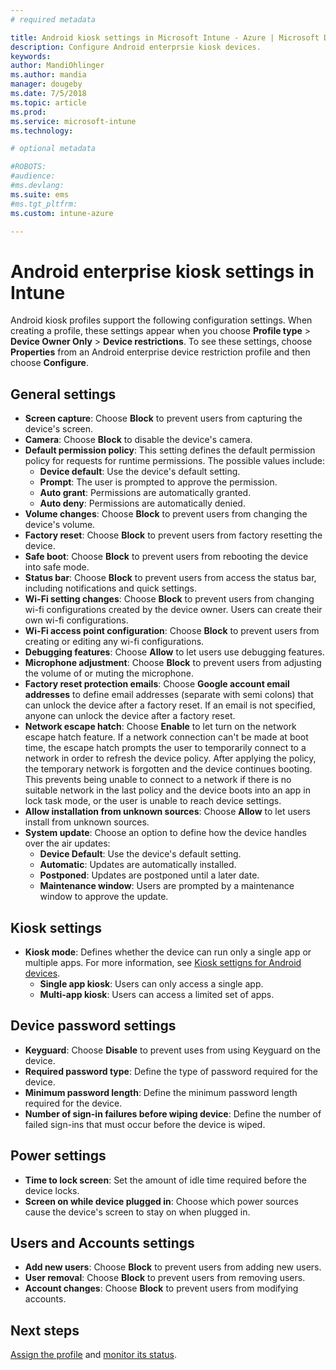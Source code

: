 ```yaml
---
# required metadata

title: Android kiosk settings in Microsoft Intune - Azure | Microsoft Docs
description: Configure Android enterprsie kiosk devices. 
keywords:
author: MandiOhlinger
ms.author: mandia
manager: dougeby
ms.date: 7/5/2018
ms.topic: article
ms.prod:
ms.service: microsoft-intune
ms.technology:

# optional metadata

#ROBOTS:
#audience:
#ms.devlang:
ms.suite: ems
#ms.tgt_pltfrm:
ms.custom: intune-azure

---
```


# Android enterprise kiosk settings in Intune

Android kiosk profiles support the following configuration settings. When creating a profile, these settings appear when you choose **Profile type** > **Device Owner Only** > **Device restrictions**. To see these settings, choose **Properties** from an Android enterprise device restriction profile and then choose **Configure**.

## General settings

- **Screen capture**: Choose **Block** to prevent users from capturing the device's screen.
- **Camera**: Choose **Block** to disable the device's camera.
- **Default permission policy**: This setting defines the default permission policy for requests for runtime permissions. The possible values include:
    - **Device default**: Use the device's default setting.
    - **Prompt**: The user is prompted to approve the permission.
    - **Auto grant**: Permissions are automatically granted.
    - **Auto deny**: Permissions are automatically denied.
- **Volume changes**: Choose **Block** to prevent users from changing the device's volume.
- **Factory reset**: Choose **Block** to prevent users from factory resetting the device.
- **Safe boot**: Choose **Block** to prevent users from rebooting the device into safe mode.
- **Status bar**: Choose **Block** to prevent users from access the status bar, including notifications and quick settings.
- **Wi-Fi setting changes**: Choose **Block** to prevent users from changing wi-fi configurations created by the device owner. Users can create their own wi-fi configurations.
- **Wi-Fi access point configuration**: Choose **Block** to prevent users from creating or editing any wi-fi configurations.
- **Debugging features**: Choose **Allow** to let users use debugging features.
- **Microphone adjustment**: Choose **Block** to prevent users from adjusting the volume of or muting the microphone.
- **Factory reset protection emails**: Choose **Google account email addresses** to define  email addresses (separate with semi colons) that can unlock the device after a factory reset. If an email is not specified, anyone can unlock the device after a factory reset.
- **Network escape hatch**: Choose **Enable** to let turn on the network escape hatch feature. If a network connection can't be made at boot time, the escape hatch prompts the user to temporarily connect to a network in order to refresh the device policy. After applying the policy, the temporary network is forgotten and the device continues booting. This prevents being unable to connect to a network if there is no suitable network in the last policy and the device boots into an app in lock task mode, or the user is unable to reach device settings.
- **Allow installation from unknown sources**: Choose **Allow** to let users install from unknown sources.
- **System update**: Choose an option to define how the device handles over the air updates:
    - **Device Default**: Use the device's default setting.
    - **Automatic**: Updates are automatically installed.
    - **Postponed**: Updates are postponed until a later date.
    - **Maintenance window**: Users are prompted by a maintenance window to approve the update.

## Kiosk settings

- **Kiosk mode**: Defines whether the device can run only a single app or multiple apps. For more information, see [Kiosk settigns for Android devices](android-kiosk-settings.md).
    - **Single app kiosk**: Users can only access a single app.
    - **Multi-app kiosk**: Users can access a limited set of apps.

## Device password settings

- **Keyguard**: Choose **Disable** to prevent uses from using Keyguard on the device.
- **Required password type**: Define the type of password required for the device.
- **Minimum password length**: Define the minimum password length required for the device.
- **Number of sign-in failures before wiping device**: Define the number of failed sign-ins that must occur before the device is wiped.

## Power settings

- **Time to lock screen**: Set the amount of idle time required before the device locks.
- **Screen on while device plugged in**: Choose which power sources cause the device's screen to stay on when plugged in.

## Users and Accounts settings

- **Add new users**: Choose **Block** to prevent users from adding new users.
- **User removal**: Choose **Block** to prevent users from removing users.
- **Account changes**: Choose **Block** to prevent users from modifying accounts.

## Next steps
[Assign the profile](device-profile-assign.md) and [monitor its status](device-profile-monitor.md).



